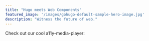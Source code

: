 ```yaml
---
title: "Hugo meets Web Components"
featured_image: '/images/gohugo-default-sample-hero-image.jpg'
description: "Witness the future of web."
---
```


Check out our cool a11y-media-player:

<a11y-media-player accent-color="blue" stand-alone>
  <source src="https://iandevlin.github.io/mdn/video-player-with-captions/video/sintel-short.mp4" type="video/mp4">
  <source src="https://iandevlin.github.io/mdn/video-player-with-captions/sintel-short.webm" type="video/webm">
</a11y-media-player>

<code-sample copy-clipboard-button type="html">
  <template>
    <a11y-media-player accent-color="blue" stand-alone>
      <source src="https://iandevlin.github.io/mdn/video-player-with-captions/video/sintel-short.mp4" type="video/mp4">
      <source src="https://iandevlin.github.io/mdn/video-player-with-captions/sintel-short.webm" type="video/webm">
    </a11y-media-player>
  </template>
</code-sample>
